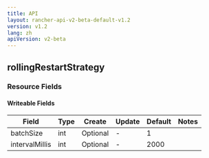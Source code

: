 ```yaml
---
title: API
layout: rancher-api-v2-beta-default-v1.2
version: v1.2
lang: zh
apiVersion: v2-beta
---
```


## rollingRestartStrategy



### Resource Fields

#### Writeable Fields

Field | Type | Create | Update | Default | Notes
---|---|---|---|---|---
batchSize | int | Optional | - | 1 | 
intervalMillis | int | Optional | - | 2000 | 



<br>
